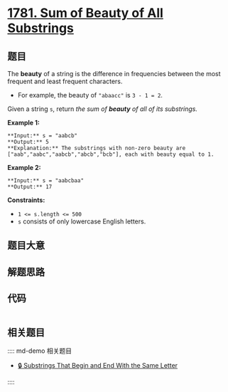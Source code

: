 # [1781. Sum of Beauty of All Substrings](https://leetcode.com/problems/sum-of-beauty-of-all-substrings)

## 题目

The **beauty** of a string is the difference in frequencies between the most
frequent and least frequent characters.

  * For example, the beauty of `"abaacc"` is `3 - 1 = 2`.

Given a string `s`, return _the sum of **beauty** of all of its substrings._



**Example 1:**

    
    
    **Input:** s = "aabcb"
    **Output:** 5
    **Explanation:** The substrings with non-zero beauty are ["aab","aabc","aabcb","abcb","bcb"], each with beauty equal to 1.

**Example 2:**

    
    
    **Input:** s = "aabcbaa"
    **Output:** 17
    



**Constraints:**

  * `1 <= s.length <= 500`
  * `s` consists of only lowercase English letters.


## 题目大意

## 解题思路

## 代码

```javascript

```

## 相关题目

:::: md-demo 相关题目
- [🔒 Substrings That Begin and End With the Same Letter](https://leetcode.com/problems/substrings-that-begin-and-end-with-the-same-letter)

::::

